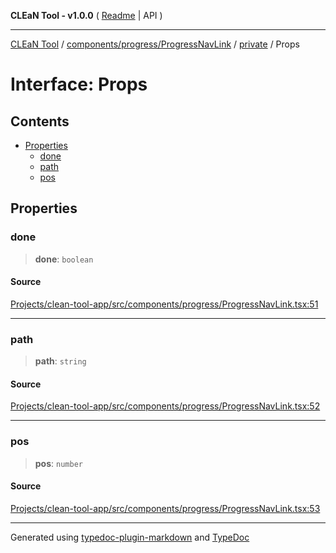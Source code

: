 **CLEaN Tool - v1.0.0** ( [Readme](../../../../../README.md) \| API )

***

[CLEaN Tool](../../../../../modules.md) / [components/progress/ProgressNavLink](../../README.md) / [private](../README.md) / Props

# Interface: Props

## Contents

- [Properties](Props.md#properties)
  - [done](Props.md#done)
  - [path](Props.md#path)
  - [pos](Props.md#pos)

## Properties

### done

> **done**: `boolean`

#### Source

[Projects/clean-tool-app/src/components/progress/ProgressNavLink.tsx:51](https://github.com/yuckyh/clean-tool-app/)

***

### path

> **path**: `string`

#### Source

[Projects/clean-tool-app/src/components/progress/ProgressNavLink.tsx:52](https://github.com/yuckyh/clean-tool-app/)

***

### pos

> **pos**: `number`

#### Source

[Projects/clean-tool-app/src/components/progress/ProgressNavLink.tsx:53](https://github.com/yuckyh/clean-tool-app/)

***

Generated using [typedoc-plugin-markdown](https://www.npmjs.com/package/typedoc-plugin-markdown) and [TypeDoc](https://typedoc.org/)
